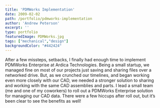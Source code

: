 ```yaml
---
title: 'PDMWorks Implementation'
date: 2009-02-02
path: /portfolio/pdmworks-implementation
author: 'Andrew Peterson'
excerpt: ''
type: portfolio
featuredImage: PDMWorks.jpg
tags: ["mechanical","design"]
backgroundColor: "#442424"
---
```

After a few missteps, setbacks, I finally had enough time to implement PDMWorks Enterprise at Ardica Technologies. Being a small startup, we managed fine on most of our projects just saving and sharing files over a networked drive. But, as we crunched our timelines, and began working even more closely with our CAD, we needed a stronger solution to sharing and working with the same CAD assemblies and parts. I lead a small team (me and one of my coworkers) to roll out a PDMWorks Enterprise solution for managing our CAD data. There were a few hiccups after roll out, but it’s been clear to see the benefits as well!